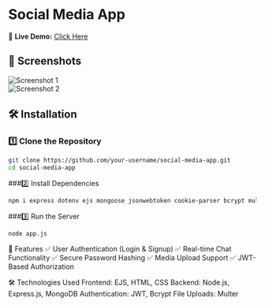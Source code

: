 # Social Media App  

🚀 **Live Demo:** [Click Here](https://social-media-app-new.onrender.com)  

## 📸 Screenshots  
![Screenshot 1](https://github.com/user-attachments/assets/b2d12047-fb78-4382-9888-90c6ce1cfcb8)   
![Screenshot 2](https://github.com/user-attachments/assets/e63fe2ff-efbd-4cfc-bfbe-a58efc83ac06)  
 

## 🛠️ Installation  

### 1️⃣ Clone the Repository  
```bash
git clone https://github.com/your-username/social-media-app.git
cd social-media-app
```
###2️⃣ Install Dependencies
```bash
npm i express dotenv ejs mongoose jsonwebtoken cookie-parser bcrypt multer
```

###3️⃣ Run the Server
```bash
node app.js
```

📌 Features
✅ User Authentication (Login & Signup)
✅ Real-time Chat Functionality
✅ Secure Password Hashing
✅ Media Upload Support
✅ JWT-Based Authorization

🛠️ Technologies Used
Frontend: EJS, HTML, CSS
Backend: Node.js, Express.js, MongoDB
Authentication: JWT, Bcrypt
File Uploads: Multer
